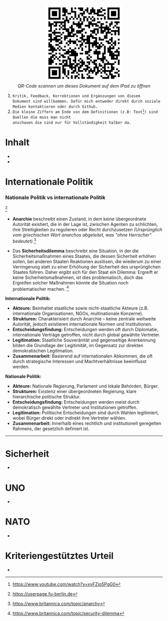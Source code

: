 <p align="center">
	<img src="Img/qr_gk_klas1.png" width="250"  title="qr code">
	<br>
	<em>QR-Code scannen um dieses Dokument auf dem IPad zu öffnen</em>
</p>

1. <code>Kritik, Feedback, Korrektionen und Ergänzungen von diesem Dokument sind willkommen. Dafür mich entweder direkt durch soziale Medien kontaktieren oder durch Github.</code>
2. <code>Die kleine Ziffern am Ende von dem Definitionen (z.B: Text[^999]) sind Quellen die muss man nicht anschauen die sind nur für Vollständigkeit halber da.</code>
[^999]: https://www.youtube.com/watch?v=xvFZjo5PgG0

# Inhalt
-
-

# Internationale Politik
### Nationale Politik vs internationale Politik
[^1]
[^1]: https://userpage.fu-berlin.de

- **Anarchie** beschreibt einen Zustand, in dem keine übergeordnete Autorität existiert, die in der Lage ist, zwischen Agenten zu schlichten, ihre Streitigkeiten zu regulieren oder Recht durchzusetzen *(Ursprünglich vom griechischen Wort anarchos abgeleitet, was "ohne Herrscher" bedeutet)*.[^2]
[^2]: https://www.britannica.com/topic/anarchy
- Das **Sicherheitsdilemma** beschreibt eine Situation, in der die Sicherheitsmaßnahmen eines Staates, die dessen Sicherheit erhöhen sollen, bei anderen Staaten Reaktionen auslösen, die wiederum zu einer Verringerung statt zu einer Erhöhung der Sicherheit des ursprünglichen Staates führen. Daher ergibt sich für den Staat ein Dilemma: Ergreift er keine Sicherheitsmaßnahmen, ist dies problematisch, doch das Ergreifen solcher Maßnahmen könnte die Situation noch problematischer machen. [^3]
[^3]: https://www.britannica.com/topic/security-dilemma

**Internationale Politik:**
- **Akteure:** Beinhaltet staatliche sowie nicht-staatliche Akteure (z.B. internationale Organisationen, NGOs, multinationale Konzerne).
- **Strukturen:** Charakterisiert durch Anarchie – keine zentrale weltweite Autorität, jedoch existieren internationale Normen und Institutionen.
- **Entscheidungsfindung:** Entscheidungen werden oft durch Diplomatie, internationale Verträge getroffen, nicht durch global gewählte Vertreter.
- **Legitimation:** Staatliche Souveränität und gegenseitige Anerkennung bilden die Grundlage der Legitimität, im Gegensatz zur direkten demokratischen Legitimation.
- **Zusammenarbeit:** Basierend auf internationalen Abkommen, die oft durch strategische Interessen und Machtverhältnisse beeinflusst werden.

**Nationale Politik:**
- **Akteure:** Nationale Regierung, Parlament und lokale Behörden, Bürger.
- **Strukturen:** Existenz einer übergeordneten Regierung, klare hierarchische politische Struktur.
- **Entscheidungsfindung:** Entscheidungen werden meist durch demokratisch gewählte Vertreter und Institutionen getroffen.
- **Legitimation:** Politische Entscheidungen sind durch Wahlen legitimiert, wobei Bürger direkt oder indirekt ihre Vertreter wählen.
- **Zusammenarbeit:** Innerhalb eines rechtlich und institutionell geregelten Rahmens, der gesetzlich definiert ist.

---


 




# Sicherheit
-
# UNO
-
# NATO
-
# Kriteriengestütztes Urteil
-
